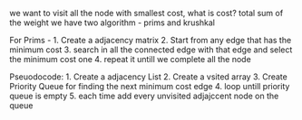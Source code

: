 we want to visit all the node with smallest cost, what is cost? total sum of the weight
we have two algorithm - prims and krushkal

For Prims - 
    1. Create a adjacency matrix
    2. Start from any edge that has the minimum cost
    3. search in all the connected edge with that edge and select the minimum cost one
    4. repeat it untill we complete all the node

Pseuodocode:
    1. Create a adjacency List
    2. Create a vsited array
    3. Create Priority Queue for finding the next minimum cost edge
    4. loop untill priority queue is empty
    5. each time add every unvisited adjajccent node on the queue
    